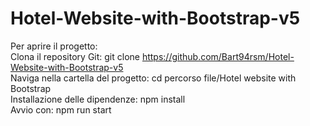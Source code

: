 # Hotel-Website-with-Bootstrap-v5

Per aprire il progetto: </br>
Clona il repository Git: git clone https://github.com/Bart94rsm/Hotel-Website-with-Bootstrap-v5 </br>
Naviga nella cartella del progetto: cd percorso file/Hotel website with Bootstrap </br>
Installazione delle dipendenze: npm install </br>
Avvio con: npm run start
